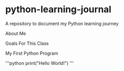 # python-learning-journal
A repository to document my Python learning journey

About Me

Goals For This Class

My First Python Program



'''python
print("Hello World!") 
'''
